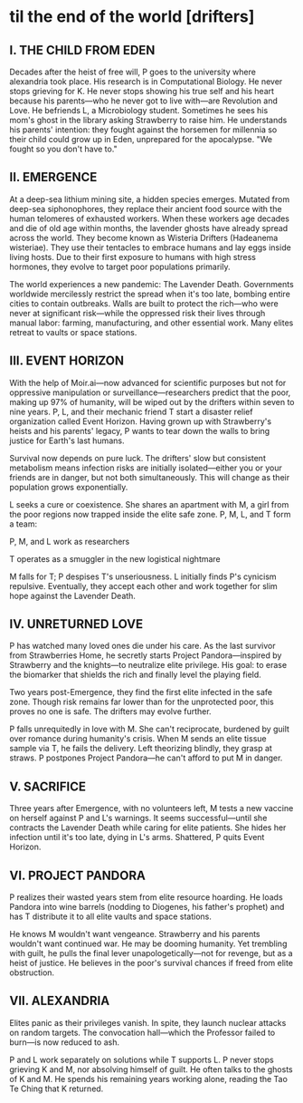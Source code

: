# til the end of the world [drifters]

## I. THE CHILD FROM EDEN

Decades after the heist of free will, P goes to the university where alexandria took place. His research is in Computational Biology. He never stops grieving for K. He never stops showing his true self and his heart because his parents—who he never got to live with—are Revolution and Love. He befriends L, a Microbiology student. Sometimes he sees his mom's ghost in the library asking Strawberry to raise him. He understands his parents' intention: they fought against the horsemen for millennia so their child could grow up in Eden, unprepared for the apocalypse. "We fought so you don't have to."

## II. EMERGENCE

At a deep-sea lithium mining site, a hidden species emerges. Mutated from deep-sea siphonophores, they replace their ancient food source with the human telomeres of exhausted workers. When these workers age decades and die of old age within months, the lavender ghosts have already spread across the world. They become known as Wisteria Drifters (Hadeanema wisteriae). They use their tentacles to embrace humans and lay eggs inside living hosts. Due to their first exposure to humans with high stress hormones, they evolve to target poor populations primarily.

The world experiences a new pandemic: The Lavender Death. Governments worldwide mercilessly restrict the spread when it's too late, bombing entire cities to contain outbreaks. Walls are built to protect the rich—who were never at significant risk—while the oppressed risk their lives through manual labor: farming, manufacturing, and other essential work. Many elites retreat to vaults or space stations.

## III. EVENT HORIZON

With the help of Moir.ai—now advanced for scientific purposes but not for oppressive manipulation or surveillance—researchers predict that the poor, making up 97% of humanity, will be wiped out by the drifters within seven to nine years. P, L, and their mechanic friend T start a disaster relief organization called Event Horizon. Having grown up with Strawberry's heists and his parents' legacy, P wants to tear down the walls to bring justice for Earth's last humans.

Survival now depends on pure luck. The drifters' slow but consistent metabolism means infection risks are initially isolated—either you or your friends are in danger, but not both simultaneously. This will change as their population grows exponentially.

L seeks a cure or coexistence. She shares an apartment with M, a girl from the poor regions now trapped inside the elite safe zone. P, M, L, and T form a team:

P, M, and L work as researchers

T operates as a smuggler in the new logistical nightmare

M falls for T; P despises T's unseriousness. L initially finds P's cynicism repulsive. Eventually, they accept each other and work together for slim hope against the Lavender Death.

## IV. UNRETURNED LOVE

P has watched many loved ones die under his care. As the last survivor from Strawberries Home, he secretly starts Project Pandora—inspired by Strawberry and the knights—to neutralize elite privilege. His goal: to erase the biomarker that shields the rich and finally level the playing field.

Two years post-Emergence, they find the first elite infected in the safe zone. Though risk remains far lower than for the unprotected poor, this proves no one is safe. The drifters may evolve further.

P falls unrequitedly in love with M. She can't reciprocate, burdened by guilt over romance during humanity's crisis. When M sends an elite tissue sample via T, he fails the delivery. Left theorizing blindly, they grasp at straws. P postpones Project Pandora—he can't afford to put M in danger.

## V. SACRIFICE

Three years after Emergence, with no volunteers left, M tests a new vaccine on herself against P and L's warnings. It seems successful—until she contracts the Lavender Death while caring for elite patients. She hides her infection until it's too late, dying in L's arms. Shattered, P quits Event Horizon.

## VI. PROJECT PANDORA

P realizes their wasted years stem from elite resource hoarding. He loads Pandora into wine barrels (nodding to Diogenes, his father's prophet) and has T distribute it to all elite vaults and space stations.

He knows M wouldn't want vengeance. Strawberry and his parents wouldn't want continued war. He may be dooming humanity. Yet trembling with guilt, he pulls the final lever unapologetically—not for revenge, but as a heist of justice. He believes in the poor's survival chances if freed from elite obstruction.

## VII. ALEXANDRIA

Elites panic as their privileges vanish. In spite, they launch nuclear attacks on random targets. The convocation hall—which the Professor failed to burn—is now reduced to ash.

P and L work separately on solutions while T supports L. P never stops grieving K and M, nor absolving himself of guilt. He often talks to the ghosts of K and M. He spends his remaining years working alone, reading the Tao Te Ching that K returned.
